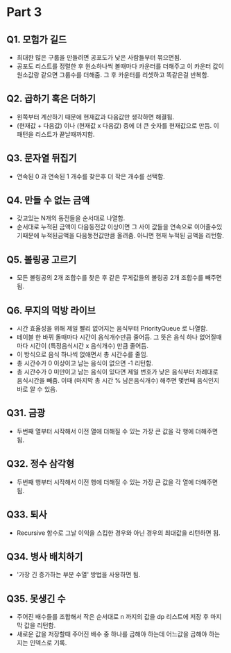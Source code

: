 # Part 3
## Q1. 모험가 길드
- 최대한 많은 구룹을 만들려면 공포도가 낮은 사람들부터 묶으면됨.
- 공포도 리스트를 정렬한 후 원소하나씩 볼때마다 카운터를 더해주고 이 카운터 값이 원소값랑 같으면 그룹수를 더해줌. 그 후 카운터를 리셋하고 똑같은걸 반복함.


## Q2. 곱하기 혹은 더하기 
- 왼쪽부터 계산하기 때문에 현재값과 다음값만 생각하면 해결됨.
- (현재값 + 다음값) 이나 (현재값 x 다음값) 중에 더 큰 숫자를 현재값으로 만듬. 이 패턴을 리스트가 끝날때까지함.


## Q3. 문자열 뒤집기
- 연속된 0 과 연속된 1 개수를 찾은후 더 작은 개수를 선택함.


## Q4. 만들 수 없는 금액
- 갖고있는 N개의 동전들을 순서대로 나열함.
- 순서대로 누적된 금액이 다음동전값 이상이면 그 사이 값들을 연속으로 이어줄수있기때문에 누적된금액을 다음동전값만큼 올려줌. 아니면 현재 누적된 금액을 리턴함. 


## Q5. 볼링공 고르기
- 모든 볼링공의 2개 조합수를 찾은 후 같은 무게값들의 볼링공 2개 조합수를 빼주면 됨. 


## Q6. 무지의 먹방 라이브
- 시간 효율성을 위해 제일 빨리 없어지는 음식부터 PriorityQueue 로 나열함.
- 테이블 한 바뀌 돌때마다 시간이 음식개수만큼 줄어듬. 그 뜻은 음식 하나 없어질때마다 시간이 (특정음식시간 x 음식개수) 만큼 줄어듬.
- 이 방식으로 음식 하나씩 없애면서 총 시간수를 줄임.
- 총 시간수가 0 이상이고 남는 음식이 없으면 -1 리턴함.
- 총 시간수가 0 미만이고 남는 음식이 있다면 제일 번호가 낮은 음식부터 차례대로 음식시간을 빼줌. 이때 (마지막 총 시간 % 남은음식개수) 해주면 몇번째 음식인지 바로 알 수 있음. 


## Q31. 금광
- 두번째 열부터 시작해서 이전 열에 더해질 수 있는 가장 큰 값을 각 행에 더해주면됨.


## Q32. 정수 삼각형
- 두번째 행부터 시작해서 이전 행에 더해질 수 있는 가장 큰 값을 각 열에 더해주면됨.


## Q33. 퇴사
- Recursive 함수로 그날 이익을 스킵한 경우와 아닌 경우의 최대값을 리턴하면 됨. 


## Q34. 병사 배치하기
- '가장 긴 증가하는 부분 수열' 방법을 사용하면 됨. 


## Q35. 못생긴 수 
- 주어진 배수들를 조합해서 작은 순서대로 n 까지의 값을 dp 리스트에 저장 후 마지막 값을 리턴함.
- 새로운 값을 저장할때 주어진 배수 중 하나를 곱해야 하는데 어느값을 곱해야 하는지는 인덱스로 기록.  
